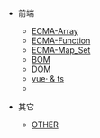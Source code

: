 - 前端
  
  - [ECMA-Array](./frontend/ecma-array.md 'ecma-array')
  - [ECMA-Function](./frontend/ecma-function.md 'ecma-function')
  - [ECMA-Map_Set](./frontend/ecma-map_set.md 'ecma-map_set')
  - [BOM](./frontend/bom.md 'bom')
  - [DOM](./frontend/dom.md 'dom')
  - [vue· & ts](./frontend/vue_ts.md 'vue&ts')
  - 
  
- 其它
  - [OTHER](./other/test.md 'other')

